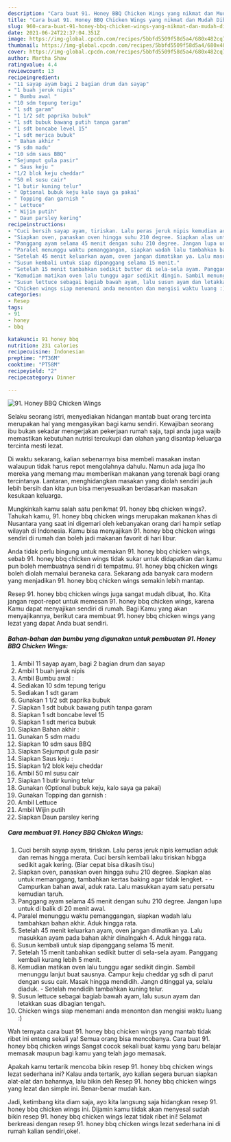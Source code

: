```yaml
---
description: "Cara buat 91. Honey BBQ Chicken Wings yang nikmat dan Mudah Dibuat"
title: "Cara buat 91. Honey BBQ Chicken Wings yang nikmat dan Mudah Dibuat"
slug: 960-cara-buat-91-honey-bbq-chicken-wings-yang-nikmat-dan-mudah-dibuat
date: 2021-06-24T22:37:04.351Z
image: https://img-global.cpcdn.com/recipes/5bbfd5509f58d5a4/680x482cq70/91-honey-bbq-chicken-wings-foto-resep-utama.jpg
thumbnail: https://img-global.cpcdn.com/recipes/5bbfd5509f58d5a4/680x482cq70/91-honey-bbq-chicken-wings-foto-resep-utama.jpg
cover: https://img-global.cpcdn.com/recipes/5bbfd5509f58d5a4/680x482cq70/91-honey-bbq-chicken-wings-foto-resep-utama.jpg
author: Martha Shaw
ratingvalue: 4.4
reviewcount: 13
recipeingredient:
- "11 sayap ayam bagi 2 bagian drum dan sayap"
- "1 buah jeruk nipis"
- " Bumbu awal "
- "10 sdm tepung terigu"
- "1 sdt garam"
- "1 1/2 sdt paprika bubuk"
- "1 sdt bubuk bawang putih tanpa garam"
- "1 sdt boncabe level 15"
- "1 sdt merica bubuk"
- " Bahan akhir "
- "5 sdm madu"
- "10 sdm saus BBQ"
- "Sejumput gula pasir"
- " Saus keju "
- "1/2 blok keju cheddar"
- "50 ml susu cair"
- "1 butir kuning telur"
- " Optional bubuk keju kalo saya ga pakai"
- " Topping dan garnish "
- " Lettuce"
- " Wijin putih"
- " Daun parsley kering"
recipeinstructions:
- "Cuci bersih sayap ayam, tiriskan. Lalu peras jeruk nipis kemudian aduk dan remas hingga merata. Cuci bersih kembali laku tiriskan hibgga sedikit agak kering. (Biar cepat bisa dikasih tisu)"
- "Siapkan oven, panaskan oven hingga suhu 210 degree. Siapkan alas untuk memanggang, tambahkan kertas baking agar tidak lengket.  Campurkan bahan awal, aduk rata. Lalu masukkan ayam satu persatu kemudian taruh."
- "Panggang ayam selama 45 menit dengan suhu 210 degree. Jangan lupa untuk di balik di 20 menit awal."
- "Paralel menunggu waktu pemanggangan, siapkan wadah lalu tambahkan bahan akhir. Aduk hingga rata."
- "Setelah 45 menit keluarkan ayam, oven jangan dimatikan ya. Lalu masukkan ayam pada bahan akhir dinalngakh 4. Aduk hingga rata."
- "Susun kembali untuk siap dipanggang selama 15 menit."
- "Setelah 15 menit tanbahkan sedikit butter di sela-sela ayam. Panggang kembali kurang lebih 5 menit."
- "Kemudian matikan oven lalu tunggu agar sedikit dingin. Sambil menunggu lanjut buat sausnya. Campur keju cheddar yg sdh di parut dengan susu cair. Masak hingga mendidih. Jangn ditinggal ya, selalu diaduk.  Setelah mendidih tambahkan kuning telur."
- "Susun lettuce sebagai bagiab bawah ayam, lalu susun ayam dan letakkan suas dibagian tengah."
- "Chicken wings siap menemani anda menonton dan mengisi waktu luang :)"
categories:
- Resep
tags:
- 91
- honey
- bbq

katakunci: 91 honey bbq 
nutrition: 231 calories
recipecuisine: Indonesian
preptime: "PT36M"
cooktime: "PT58M"
recipeyield: "2"
recipecategory: Dinner

---
```



![91. Honey BBQ Chicken Wings](https://img-global.cpcdn.com/recipes/5bbfd5509f58d5a4/680x482cq70/91-honey-bbq-chicken-wings-foto-resep-utama.jpg)

Selaku seorang istri, menyediakan hidangan mantab buat orang tercinta merupakan hal yang mengasyikan bagi kamu sendiri. Kewajiban seorang ibu bukan sekadar mengerjakan pekerjaan rumah saja, tapi anda juga wajib memastikan kebutuhan nutrisi tercukupi dan olahan yang disantap keluarga tercinta mesti lezat.

Di waktu  sekarang, kalian sebenarnya bisa membeli masakan instan walaupun tidak harus repot mengolahnya dahulu. Namun ada juga lho mereka yang memang mau memberikan makanan yang terenak bagi orang tercintanya. Lantaran, menghidangkan masakan yang diolah sendiri jauh lebih bersih dan kita pun bisa menyesuaikan berdasarkan masakan kesukaan keluarga. 



Mungkinkah kamu salah satu penikmat 91. honey bbq chicken wings?. Tahukah kamu, 91. honey bbq chicken wings merupakan makanan khas di Nusantara yang saat ini digemari oleh kebanyakan orang dari hampir setiap wilayah di Indonesia. Kamu bisa menyajikan 91. honey bbq chicken wings sendiri di rumah dan boleh jadi makanan favorit di hari libur.

Anda tidak perlu bingung untuk memakan 91. honey bbq chicken wings, sebab 91. honey bbq chicken wings tidak sukar untuk didapatkan dan kamu pun boleh membuatnya sendiri di tempatmu. 91. honey bbq chicken wings boleh diolah memalui beraneka cara. Sekarang ada banyak cara modern yang menjadikan 91. honey bbq chicken wings semakin lebih mantap.

Resep 91. honey bbq chicken wings juga sangat mudah dibuat, lho. Kita jangan repot-repot untuk memesan 91. honey bbq chicken wings, karena Kamu dapat menyajikan sendiri di rumah. Bagi Kamu yang akan menyajikannya, berikut cara membuat 91. honey bbq chicken wings yang lezat yang dapat Anda buat sendiri.

<!--inarticleads1-->

##### Bahan-bahan dan bumbu yang digunakan untuk pembuatan 91. Honey BBQ Chicken Wings:

1. Ambil 11 sayap ayam, bagi 2 bagian drum dan sayap
1. Ambil 1 buah jeruk nipis
1. Ambil  Bumbu awal :
1. Sediakan 10 sdm tepung terigu
1. Sediakan 1 sdt garam
1. Gunakan 1 1/2 sdt paprika bubuk
1. Siapkan 1 sdt bubuk bawang putih tanpa garam
1. Siapkan 1 sdt boncabe level 15
1. Siapkan 1 sdt merica bubuk
1. Siapkan  Bahan akhir :
1. Gunakan 5 sdm madu
1. Siapkan 10 sdm saus BBQ
1. Siapkan Sejumput gula pasir
1. Siapkan  Saus keju :
1. Siapkan 1/2 blok keju cheddar
1. Ambil 50 ml susu cair
1. Siapkan 1 butir kuning telur
1. Gunakan  (Optional bubuk keju, kalo saya ga pakai)
1. Gunakan  Topping dan garnish :
1. Ambil  Lettuce
1. Ambil  Wijin putih
1. Siapkan  Daun parsley kering




<!--inarticleads2-->

##### Cara membuat 91. Honey BBQ Chicken Wings:

1. Cuci bersih sayap ayam, tiriskan. Lalu peras jeruk nipis kemudian aduk dan remas hingga merata. Cuci bersih kembali laku tiriskan hibgga sedikit agak kering. (Biar cepat bisa dikasih tisu)
1. Siapkan oven, panaskan oven hingga suhu 210 degree. Siapkan alas untuk memanggang, tambahkan kertas baking agar tidak lengket. -  - Campurkan bahan awal, aduk rata. Lalu masukkan ayam satu persatu kemudian taruh.
1. Panggang ayam selama 45 menit dengan suhu 210 degree. Jangan lupa untuk di balik di 20 menit awal.
1. Paralel menunggu waktu pemanggangan, siapkan wadah lalu tambahkan bahan akhir. Aduk hingga rata.
1. Setelah 45 menit keluarkan ayam, oven jangan dimatikan ya. Lalu masukkan ayam pada bahan akhir dinalngakh 4. Aduk hingga rata.
1. Susun kembali untuk siap dipanggang selama 15 menit.
1. Setelah 15 menit tanbahkan sedikit butter di sela-sela ayam. Panggang kembali kurang lebih 5 menit.
1. Kemudian matikan oven lalu tunggu agar sedikit dingin. Sambil menunggu lanjut buat sausnya. Campur keju cheddar yg sdh di parut dengan susu cair. Masak hingga mendidih. Jangn ditinggal ya, selalu diaduk.  - Setelah mendidih tambahkan kuning telur.
1. Susun lettuce sebagai bagiab bawah ayam, lalu susun ayam dan letakkan suas dibagian tengah.
1. Chicken wings siap menemani anda menonton dan mengisi waktu luang :)




Wah ternyata cara buat 91. honey bbq chicken wings yang mantab tidak ribet ini enteng sekali ya! Semua orang bisa mencobanya. Cara buat 91. honey bbq chicken wings Sangat cocok sekali buat kamu yang baru belajar memasak maupun bagi kamu yang telah jago memasak.

Apakah kamu tertarik mencoba bikin resep 91. honey bbq chicken wings lezat sederhana ini? Kalau anda tertarik, ayo kalian segera buruan siapkan alat-alat dan bahannya, lalu bikin deh Resep 91. honey bbq chicken wings yang lezat dan simple ini. Benar-benar mudah kan. 

Jadi, ketimbang kita diam saja, ayo kita langsung saja hidangkan resep 91. honey bbq chicken wings ini. Dijamin kamu tiidak akan menyesal sudah bikin resep 91. honey bbq chicken wings lezat tidak ribet ini! Selamat berkreasi dengan resep 91. honey bbq chicken wings lezat sederhana ini di rumah kalian sendiri,oke!.

